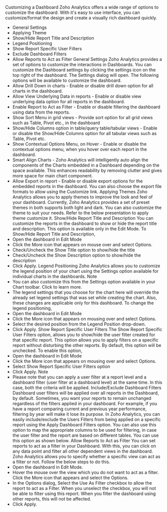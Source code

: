 Customizing a Dashboard
Zoho Analytics offers a wide range of options to customize the dashboard. With it's easy to use interface, you can customize/format the design and create a visually rich dashboard quickly.
- General Settings
- Applying Theme
- Show/Hide Report Title and Description
- Legend Positioning
- Show Report Specific User Filters
- Exclude Dashboard Filters
- Allow Reports to Act as Filter
General Settings
Zoho Analytics provides a set of options to customize the interactions in Dashboards. You can customize the Dashboard settings by clicking the settings icon on the top right of the dashboard.
The Settings dialog will open.
The following options will be available to customize the dashboard.
- Allow Drill Down in charts - Enable or disable drill down option for all charts in the dashboard.
- Allow View Underlying Data in reports - Enable or disable view underlying data option for all reports in the dashboard.
- Enable Report to Act as Filter - Enable or disable filtering the dashboard using data from the reports.
- Show Sort Menu in grid views - Provide sort option for all grid views such as Table, Pivot etc., in the dashboard
- Show/Hide Columns option in table/query table/tabular views - Enable or disable the Show/Hide Columns option for all tabular views such as Table, Pivot etc.
- Show Contextual Options Menu, on Hover - Enable or disable the contextual options menu, when you hover over each report in the dashboard.
- Smart Align Charts - Zoho Analytics will intelligently auto align the components of the Charts embedded in a Dashboard depending on the space available. This enhances readability by removing clutter and gives more space for main chart component.
- Allow Export in report - Enable or disable export options for the embedded reports in the dashboard. You can also choose the export file formats to allow using the Customize link.
Applying Themes
Zoho Analytics allows you to apply themes to improve the look and feel of your dashboard. Currently, Zoho Analytics provides a set of preset themes in both supports both light and dark. You can also customize the theme to suit your needs.
Refer to the below presentation to apply theme customize it.
Show/Hide Report Title and Description
You can customize the reports in the dashboard to show or hide the report title and description. This option is available only in the Edit Mode.
To Show/Hide Report Title and Description,
- Open the dashboard in Edit Mode
- Click the More icon that appears on mouse over and select Options.
- Check/Uncheck the Show Title option to show/hide the title
- Check/Uncheck the Show Description option to show/hide the description
- Click Apply.
Legend Positioning
Zoho Analytics allows you to customize the legend position of your chart using the Settings option available for individual charts in the dashboards.
Note
- You can also customize this from the Settings option available in your Chart toolbar. Click to learn more.
- The legend settings that you choose for the chart here will override the already set legend settings that was set while creating the chart. Also, these changes are applicable only for this dashboard.
To change the legend positioning,
- Open the dashboard in Edit Mode
- Click the More icon that appears on mousing over and select Options.
- Select the desired position from the Legend Position drop-down.
- Click Apply.
Show Report Specific User Filters
The Show Report Specific User Filters option, allows you to show/hide the user filter created for that specific report. This option allows you to apply filters on a specific report without disturbing the other reports. By default, this option will be unchecked.
To enable this option,
- Open the dashboard in Edit Mode
- Click the More icon that appears on mousing over and select Options.
- Select Show Report Specific User Filters option
- Click Apply.
Note
- Please note that you can apply a user filter at a report level and a dashboard filter (user filter at a dashboard level) at the same time. In this case, both the criteria will be applied.
Include/Exclude Dashboard Filters
Dashboard user filters will be applied over all reports in the Dashboard, by default. Sometimes, you want your reports to remain unchanged regardless of the filters applied in your dashboard. For example, if you have a report comparing current and previous year performance, filtering by year will make it lose its purpose.
In Zoho Analytics, you can easily include/exclude the Users Filters from being applied on a specific report using the Apply Dashboard Filters option.
You can also use this option to map the appropriate columns to be used for filtering, in case the user filter and the report are based on different tables.
You can use this option as shown below.
Allow Reports to Act as Filter
You can set reports to act as a filter in your Dashboard. With this, you can click on any data point and filter all other dependent views in the dashboard. Zoho Analytics allows you to specify whether a specific view can act as a filter or not.
Follow the below steps to do this.
- Open the dashboard in Edit Mode.
- Hover the mouse over the view which you do not want to act as a filter. Click the More icon that appears and select the Options.
- In the Options dialog, Select the Use As Filter checkbox to allow the report to act as a Filter. When you unselect the checkbox, you will not be able to filter using this report. When you filter the dashboard using other reports, this will not be affected.
- Click Apply.